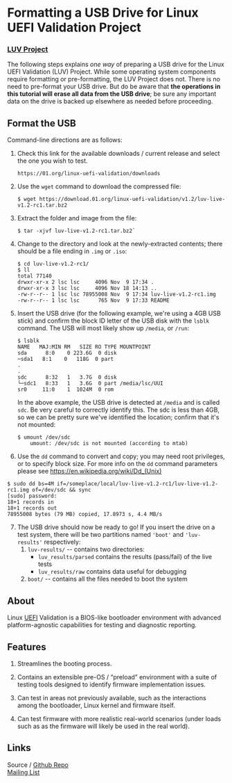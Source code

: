 # Formatting a USB Drive for Linux UEFI Validation Project  
### [LUV Project](https://01.org/linux-uefi-validation) 

The following steps explains *one way* of preparing a USB drive for the Linux UEFI 
Validation (LUV) Project. While some operating system components require formatting 
or pre-formatting, the LUV Project does not. There is no need to pre-format 
your USB drive. But do be aware that **the operations in this tutorial will erase
all data from the USB drive**; be sure any important data on the drive is 
backed up elsewhere as needed before proceeding.  

## Format the USB
Command-line directions are as follows:  

1. Check this link for the available downloads / current release and select the one you wish to test.  
	``` 
	https://01.org/linux-uefi-validation/downloads
	```


2. Use the `wget` command to download the compressed file:
	```
	$ wget https://download.01.org/linux-uefi-validation/v1.2/luv-live-v1.2-rc1.tar.bz2
	```


3. Extract the folder and image from the file:
	```
	$ tar -xjvf luv-live-v1.2-rc1.tar.bz2`
	```


4. Change to the directory and look at the newly-extracted contents; there should be a file ending in `.img` or `.iso`:
	```
    $ cd luv-live-v1.2-rc1/
    $ ll
    total 77140
	drwxr-xr-x 2 lsc lsc     4096 Nov  9 17:34 .
	drwxr-xr-x 3 lsc lsc     4096 Nov 18 14:13 ..
	-rw-r--r-- 1 lsc lsc 78955008 Nov  9 17:34 luv-live-v1.2-rc1.img
	-rw-r--r-- 1 lsc lsc      765 Nov  9 17:33 README
	```


5. Insert the USB drive (for the following example, we're using a 4GB USB stick) and confirm the block ID letter of the USB disk with the `lsblk` command. The USB will most likely show up `/media`, or `/run`:
	```
	$ lsblk
  	NAME   MAJ:MIN RM   SIZE RO TYPE MOUNTPOINT
  	sda      8:0    0 223.6G  0 disk 
	─sda1   8:1    0   118G  0 part 
	.
	.
	sdc      8:32   1   3.7G  0 disk 
	└─sdc1   8:33   1   3.6G  0 part /media/lsc/UUI
	sr0     11:0    1  1024M  0 rom
  	```

	In the above example, the USB drive is detected at `/media` and is called `sdc`. Be very careful to correctly identify this. The sdc is less than 4GB, so we can be pretty sure we've identified the location; confirm that it's not mounted:
	```
	$ umount /dev/sdc
		umount: /dev/sdc is not mounted (according to mtab)
	```	

		
6. Use the `dd` command to convert and copy; you may need root privileges, or to specify block size.  For more info on the `dd` command parameters please see https://en.wikipedia.org/wiki/Dd_(Unix)
```
$ sudo dd bs=4M if=/someplace/local/luv-live-v1.2-rc1/luv-live-v1.2-rc1.img of=/dev/sdc && sync
[sudo] password: 
18+1 records in
18+1 records out
78955008 bytes (79 MB) copied, 17.8973 s, 4.4 MB/s

```


7. The USB drive should now be ready to go!  If you insert the drive on a test system, there will be two partitions named `'boot'` and `'luv-results'` respectively:
	1. `luv-results/` -- contains two directories:
		*  `luv_results/parsed` contains the results (pass/fail) of the live tests
		*  `luv_results/raw` contains data useful for debugging
	2. `boot/` -- contains all the files needed to boot the system 
  


## About 
Linux [UEFI](http://www.uefi.org/about) Validation is a BIOS-like bootloader environment with advanced platform-agnostic capabilities for testing and diagnostic reporting.


## Features 
1. Streamlines the booting process.
	
2. Contains an extensible pre-OS / “preload” environment with a suite of testing tools designed to identify firmware implementation 
	issues.
	
3. Can test in areas not previously available, such as the 	interactions among the bootloader, Linux kernel and firmware itself.

4. Can test firmware with more realistic real-world scenarios (under loads such as as the firmware will likely be used in the real world).


## Links
Source / [Github Repo](https://github.com/01org/luv-yocto)  
[Mailing List](mailto:luv@lists.01.org)   
